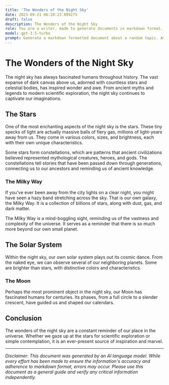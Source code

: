 ```yaml
---
title: 'The Wonders of the Night Sky'
date: 2023-09-21 06:20:23.099275
draft: false
description: The Wonders of the Night Sky
role: You are a writer, made to generate documents in markdown format. It is very important that all of the documents you generate are in valid markdown format.
model: gpt-3.5-turbo
prompt: Generate a markdown formatted document about a random topic. At the bottom, include a disclaimer explaining that the document was generated by you. The first line of the document should be the title. Make sure that the entire document is in proper markdown format, using a mix of various tags to make the document visually appealing.
---
```


# The Wonders of the Night Sky

The night sky has always fascinated humans throughout history. The vast expanse of dark canvas above us, adorned with countless stars and celestial bodies, has inspired wonder and awe. From ancient myths and legends to modern scientific exploration, the night sky continues to captivate our imaginations.

## The Stars

One of the most enchanting aspects of the night sky is the stars. These tiny specks of light are actually massive balls of fiery gas, millions of light-years away from us. They come in various colors, sizes, and brightness, each with their own unique characteristics. 

Some stars form constellations, which are patterns that ancient civilizations believed represented mythological creatures, heroes, and gods. The constellations tell stories that have been passed down through generations, connecting us to our ancestors and reminding us of ancient knowledge.

### The Milky Way

If you've ever been away from the city lights on a clear night, you might have seen a hazy band stretching across the sky. That is our own galaxy, the Milky Way. It is a collection of billions of stars, along with dust, gas, and dark matter. 

The Milky Way is a mind-boggling sight, reminding us of the vastness and complexity of the universe. It serves as a reminder that there is so much more beyond our own small planet.

## The Solar System

Within the night sky, our own solar system plays out its cosmic dance. From the naked eye, we can observe several of our neighboring planets. Some are brighter than stars, with distinctive colors and characteristics.

### The Moon

Perhaps the most prominent object in the night sky, our Moon has fascinated humans for centuries. Its phases, from a full circle to a slender crescent, have guided us and shaped our calendars.

## Conclusion

The wonders of the night sky are a constant reminder of our place in the universe. Whether we gaze up at the stars for scientific exploration or simple contemplation, it is an ever-present source of inspiration and marvel.

---

*Disclaimer: This document was generated by an AI language model. While every effort has been made to ensure the information's accuracy and adherence to markdown format, errors may occur. Please use this document as a general guide and verify any critical information independently.*